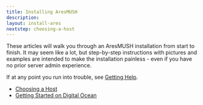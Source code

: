 ```yaml
---
title: Installing AresMUSH
description:
layout: install-ares
nextstep: choosing-a-host
---
```


These articles will walk you through an AresMUSH installation from start to finish. It may seem like a lot, but step-by-step instructions with pictures and examples are intended to make the installation painless - even if you have no prior server admin experience.

If at any point you run into trouble, see [Getting Help](/feedback).

* [Choosing a Host](/install-ares/choosing-a-host)
* [Getting Started on Digital Ocean](/install-ares/digital-ocean)
